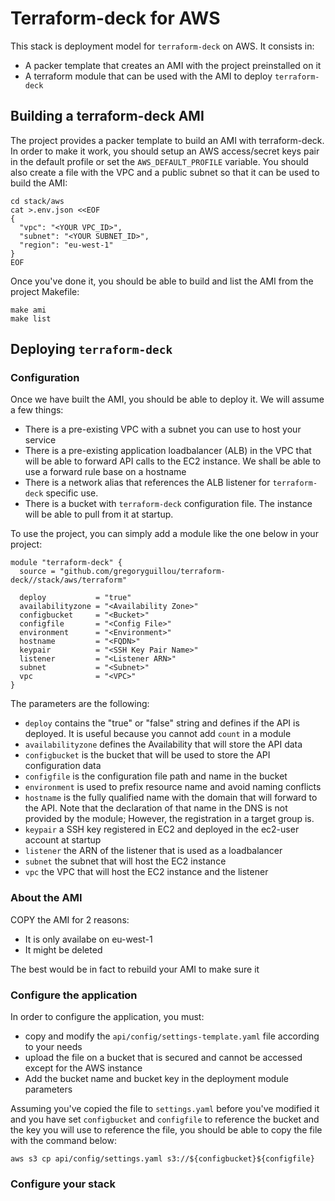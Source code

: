 # Terraform-deck for AWS

This stack is deployment model for `terraform-deck` on AWS. It consists in:

- A packer template that creates an AMI with the project preinstalled on it
- A terraform module that can be used with the AMI to deploy `terraform-deck`

## Building a terraform-deck AMI

The project provides a packer template to build an AMI with terraform-deck. In
order to make it work, you should setup an AWS access/secret keys pair in the
default profile or set the `AWS_DEFAULT_PROFILE` variable. You should also 
create a file with the VPC and a public subnet so that it can be used to build
the AMI:

```shell
cd stack/aws
cat >.env.json <<EOF
{
  "vpc": "<YOUR VPC_ID>",
  "subnet": "<YOUR SUBNET_ID>",
  "region": "eu-west-1"
}
EOF
```

Once you've done it, you should be able to build and list the AMI from the 
project Makefile:

```shell
make ami
make list
```

## Deploying `terraform-deck`

### Configuration

Once we have built the AMI, you should be able to deploy it. We will assume a
few things:
- There is a pre-existing VPC with a subnet you can use to host your service
- There is a pre-existing application loadbalancer (ALB) in the VPC that will
  be able to forward API calls to the EC2 instance. We shall be able to use 
  a forward rule base on a hostname
- There is a network alias that references the ALB listener for `terraform-deck`
  specific use.
- There is a bucket with `terraform-deck` configuration file. The instance will
  be able to pull from it at startup.


To use the project, you can simply add a module like the one below in your
project:

```hcl
module "terraform-deck" {
  source = "github.com/gregoryguillou/terraform-deck//stack/aws/terraform"

  deploy           = "true"
  availabilityzone = "<Availability Zone>"
  configbucket     = "<Bucket>"
  configfile       = "<Config File>"
  environment      = "<Environment>"
  hostname         = "<FQDN>"
  keypair          = "<SSH Key Pair Name>"
  listener         = "<Listener ARN>"
  subnet           = "<Subnet>"
  vpc              = "<VPC>"
}
```

The parameters are the following:

- `deploy` contains the "true" or "false" string and defines if the API is
  deployed. It is useful because you cannot add `count` in a module
- `availabilityzone` defines the Availability that will store the API data
- `configbucket` is the bucket that will be used to store the API configuration
  data
- `configfile` is the configuration file path and name in the bucket
- `environment` is used to prefix resource name and avoid naming conflicts
- `hostname` is the fully qualified name with the domain that will forward to
  the API. Note that the declaration of that name in the DNS is not provided
  by the module; However, the registration in a target group is.
- `keypair` a SSH key registered in EC2 and deployed in the ec2-user account at
   startup
- `listener` the ARN of the listener that is used as a loadbalancer
- `subnet` the subnet that will host the EC2 instance
- `vpc` the VPC that will host the EC2 instance and the listener

### About the AMI

COPY the AMI for 2 reasons:
- It is only availabe on eu-west-1
- It might be deleted

The best would be in fact to rebuild your AMI to make sure it 

### Configure the application

In order to configure the application, you must:

- copy and modify the `api/config/settings-template.yaml` file according to your
  needs
- upload the file on a bucket that is secured and cannot be accessed except for
  the AWS instance
- Add the bucket name and bucket key in the deployment module parameters

Assuming you've copied the file to `settings.yaml` before you've modified it and
you have set `configbucket` and `configfile` to reference the bucket and the key
you will use to reference the file, you should be able to copy the file with the
command below:

```shell
aws s3 cp api/config/settings.yaml s3://${configbucket}${configfile}
```

### Configure your stack
